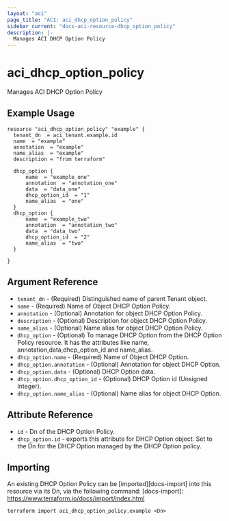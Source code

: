 ```yaml
---
layout: "aci"
page_title: "ACI: aci_dhcp_option_policy"
sidebar_current: "docs-aci-resource-dhcp_option_policy"
description: |-
  Manages ACI DHCP Option Policy
---
```


# aci_dhcp_option_policy

Manages ACI DHCP Option Policy

## Example Usage

```hcl
resource "aci_dhcp_option_policy" "example" {
  tenant_dn  = aci_tenant.example.id
  name  = "example"
  annotation  = "example"
  name_alias  = "example"
  description = "from terraform"

  dhcp_option {
      name  = "example_one"
      annotation  = "annotation_one"
      data  = "data_one"
      dhcp_option_id  = "1"
      name_alias  = "one"
  }
  dhcp_option {
      name  = "example_two"
      annotation  = "annotation_two"
      data  = "data_two"
      dhcp_option_id  = "2"
      name_alias  = "two"
  }

}
```

## Argument Reference

- `tenant_dn` - (Required) Distinguished name of parent Tenant object.
- `name` - (Required) Name of Object DHCP Option Policy.
- `annotation` - (Optional) Annotation for object DHCP Option Policy.
- `description` - (Optional) Description for object DHCP Option Policy.
- `name_alias` - (Optional) Name alias for object DHCP Option Policy.
- `dhcp_option` - (Optional) To manage DHCP Option from the DHCP Option Policy resource. It has the attributes like name, annotation,data,dhcp_option_id and name_alias.
- `dhcp_option.name` - (Required) Name of Object DHCP Option.
- `dhcp_option.annotation` - (Optional) Annotation for object DHCP Option.
- `dhcp_option.data` - (Optional) DHCP Option data.
- `dhcp_option.dhcp_option_id` - (Optional) DHCP Option id (Unsigned Integer).
- `dhcp_option.name_alias` - (Optional) Name alias for object DHCP Option.

## Attribute Reference

- `id` - Dn of the DHCP Option Policy.
- `dhcp_option.id` - exports this attribute for DHCP Option object. Set to the Dn for the DHCP Option managed by the DHCP Option policy.

## Importing

An existing DHCP Option Policy can be [imported][docs-import] into this resource via its Dn, via the following command:
[docs-import]: https://www.terraform.io/docs/import/index.html

```
terraform import aci_dhcp_option_policy.example <Dn>
```
